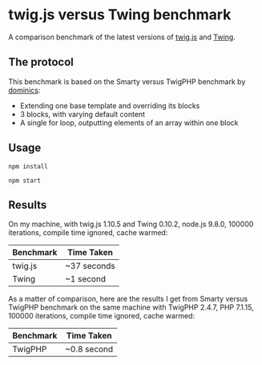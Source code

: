 twig.js versus Twing benchmark
==============================

A comparison benchmark of the latest versions of [twig.js](https://github.com/twigjs/twig.js) and [Twing](https://github.com/ericmorand/twing).

## The protocol

This benchmark is based on the Smarty versus TwigPHP benchmark by [dominics](https://github.com/dominics/smarty-twig-benchmark):

* Extending one base template and overriding its blocks
* 3 blocks, with varying default content
* A single for loop, outputting elements of an array within one block

## Usage

`npm install`

`npm start`

## Results

On my machine, with twig.js 1.10.5 and Twing 0.10.2, node.js 9.8.0, 100000 iterations, compile time ignored, cache warmed:

Benchmark | Time Taken
--- | ---
twig.js | ~37 seconds
Twing | ~1 second

As a matter of comparison, here are the results I get from Smarty versus TwigPHP benchmark on the same machine with TwigPHP 2.4.7, PHP 7.1.15, 100000 iterations, compile time ignored, cache warmed:

Benchmark | Time Taken
--- | ---
TwigPHP | ~0.8 second